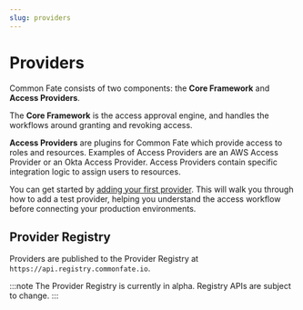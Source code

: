 ```yaml
---
slug: providers
---
```


# Providers

Common Fate consists of two components: the **Core Framework** and **Access Providers**.

The **Core Framework** is the access approval engine, and handles the workflows around granting and revoking access.

**Access Providers** are plugins for Common Fate which provide access to roles and resources. Examples of Access Providers are an AWS Access Provider or an Okta Access Provider. Access Providers contain specific integration logic to assign users to resources.

You can get started by [adding your first provider](setup). This will walk you through how to add a test provider, helping you understand the access workflow before connecting your production environments.


## Provider Registry

Providers are published to the Provider Registry at `https://api.registry.commonfate.io`.

:::note
The Provider Registry is currently in alpha. Registry APIs are subject to change.
:::


<!-- # Adding Your First Provider

## Access Provider setup

To get started with Common Fate, add the TestVault provider. TestVault is a built-in Access Provider intended to get you started with Common Fate and show you how access workflows work, without requiring you to connect Common Fate with your production infrastructure.

:::info
You will need to have [deployed Common Fate](../../deploying-common-fate/deploying-common-fate) and have valid AWS credentials in your terminal environment before you can get started with this guide.
:::

Add the TestVault provider by running the following command:

```
gdeploy provider add --uses commonfate/testvault@v1
```

You will see an output similar to below:

```
The TestVault API URL (apiUrl) (https://prod.testvault.granted.run)
```

Press **Enter**.

You will see an output similar to below:

```
A unique ID used as a prefix for vault IDs (uniqueId) (2HZh1BPHaJMsywtNunV9o7Y9c8f)
```

Press **Enter**.

You will see an output similar to below:

```
[✔] wrote config to deployment.yml
[!] Your changes won't be applied until you redeploy. Run 'gdeploy update' to apply the changes to your CloudFormation deployment.
```

Finally, update the deployment by running the following command:

```
gdeploy update
```

:::info
All configuration changes in Common Fate follow a similar workflow:

1. Edit the configuration file.
1. Run the `gdeploy update` command to apply your changes to the deployment.

:::

## Adding an Access Rule

Access Rules are a core component of Common Fate. They define what roles and resources particular groups can request access to, and define policies such as requiring a second person to approve the access.

Firstly, ensure you are logged into Common Fate as an administrator. To create your first access rule, open the web dashboard with the following command:

```
gdeploy dashboard open
```

Press the **Switch to Admin** button to swap to the admin dashboard, then press the **New Access Rule** button. You will see a screen similar to below:

![](/img/common-fate-getting-started/05-newrule.png)

Enter “_Demo_” for the name and “_Demo_” for the description. Click **Next**. You will see a screen similar to below:

![](/img/common-fate-getting-started/06-provider.png)

Since you set up the TestVault provider in the previous step, it's now available for you to use with your Access Rules. Adding more Access Providers will give you more options to choose from in this step. For now, select **testvault**.

You'll then be prompted to set up specific options for the TestVault provider. Each provider has it's own options available for configuration, this allows you to specify the particular role or resource that you want to grant access to.

Enter “_demovault_” as the Vault option. Click **Next**.

![](/img/common-fate-getting-started/07-providerselected.png)

Specify a Maximum Duration of _1 hour_. Click **Next**.

![](/img/common-fate-getting-started/08-time.png)

Select **common_fate_administrators** as the request group. Click **Next**.

![](/img/common-fate-getting-started/09-whocanrequest.png)

Leave the Approvers section empty and click **Create**.

![](/img/common-fate-getting-started/10-approvalrequired.png)

:::info
Common Fate won't let you approve your own access requests, so if you'd like to test out approval policies you'll need to invite a second user to your Common Fate team.
:::

You'll be taken back to the Access Rule table, where you will see your newly created rule.

![](/img/common-fate-getting-started/11-rulecreated.png)

Now, let's request access! -->
